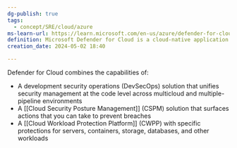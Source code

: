 ```yaml
---
dg-publish: true
tags:
  - concept/SRE/cloud/azure
ms-learn-url: https://learn.microsoft.com/en-us/azure/defender-for-cloud/defender-for-cloud-introduction
definition: Microsoft Defender for Cloud is a cloud-native application protection platform (CNAPP) that is made up of security measures and practices that are designed to protect cloud-based applications from various cyber threats and vulnerabilities.
creation_date: 2024-05-02 18:40

---
```

Defender for Cloud combines the capabilities of:

- A development security operations (DevSecOps) solution that unifies security management at the code level across multicloud and multiple-pipeline environments
- A [[Cloud Security Posture Management]] (CSPM) solution that surfaces actions that you can take to prevent breaches
- A [[Cloud Workload Protection Platform]] (CWPP) with specific protections for servers, containers, storage, databases, and other workloads